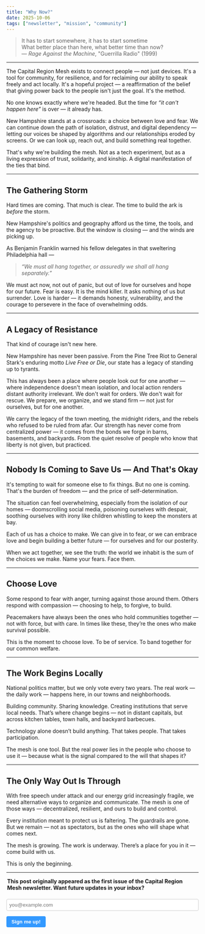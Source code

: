 ```yaml
---
title: "Why Now?"
date: 2025-10-06
tags: ["newsletter", "mission", "community"]
---
```


> It has to start somewhere, it has to start sometime  
> What better place than here, what better time than now?  
> — *Rage Against the Machine*, "Guerrilla Radio" (1999)

---

The Capital Region Mesh exists to connect people — not just devices. It's a tool for community, for resilience, and for reclaiming our ability to speak freely and act locally. It's a hopeful project — a reaffirmation of the belief that giving power back to the people isn't just the goal. It's the method.

No one knows exactly where we're headed. But the time for *“it can't happen here”* is over — it already has.

New Hampshire stands at a crossroads: a choice between love and fear. We can continue down the path of isolation, distrust, and digital dependency — letting our voices be shaped by algorithms and our relationships eroded by screens. Or we can look up, reach out, and build something real together.

That's why we're building the mesh. Not as a tech experiment, but as a living expression of trust, solidarity, and kinship. A digital manifestation of the ties that bind.

---

## The Gathering Storm

Hard times are coming. That much is clear. The time to build the ark is *before* the storm.

New Hampshire's politics and geography afford us the time, the tools, and the agency to be proactive. But the window is closing — and the winds are picking up.

As Benjamin Franklin warned his fellow delegates in that sweltering Philadelphia hall —
> *“We must all hang together, or assuredly we shall all hang separately.”*

We must act now, not out of panic, but out of love for ourselves and hope for our future. Fear is easy. It is the mind killer. It asks nothing of us but surrender. Love is harder — it demands honesty, vulnerability, and the courage to persevere in the face of overwhelming odds.

---

## A Legacy of Resistance

That kind of courage isn't new here.

New Hampshire has never been passive. From the Pine Tree Riot to General Stark's enduring motto *Live Free or Die*, our state has a legacy of standing up to tyrants.

This has always been a place where people look out for one another — where independence doesn't mean isolation, and local action renders distant authority irrelevant. We don't wait for orders. We don't wait for rescue. We prepare, we organize, and we stand firm — not just for ourselves, but for one another.

We carry the legacy of the town meeting, the midnight riders, and the rebels who refused to be ruled from afar. Our strength has never come from centralized power — it comes from the bonds we forge in barns, basements, and backyards. From the quiet resolve of people who know that liberty is not given, but practiced.

---

## Nobody Is Coming to Save Us — And That's Okay

It's tempting to wait for someone else to fix things. But no one is coming. That's the burden of freedom — and the price of self-determination.

The situation can feel overwhelming, especially from the isolation of our homes — doomscrolling social media, poisoning ourselves with despair, soothing ourselves with irony like children whistling to keep the monsters at bay.

Each of us has a choice to make. We can give in to fear, or we can embrace love and begin building a better future — for ourselves and for our posterity.

When we act together, we see the truth: the world we inhabit is the sum of the choices we make. Name your fears. Face them.

---

## Choose Love

Some respond to fear with anger, turning against those around them. Others respond with compassion — choosing to help, to forgive, to build.

Peacemakers have always been the ones who hold communities together — not with force, but with care. In times like these, they’re the ones who make survival possible.

This is the moment to choose love. To be of service. To band together for our common welfare.

---

## The Work Begins Locally

National politics matter, but we only vote every two years. The real work — the daily work — happens here, in our towns and neighborhoods.

Building community. Sharing knowledge. Creating institutions that serve local needs. That’s where change begins — not in distant capitals, but across kitchen tables, town halls, and backyard barbecues.

Technology alone doesn’t build anything. That takes people. That takes participation.

The mesh is one tool. But the real power lies in the people who choose to use it — because what is the signal compared to the will that shapes it?

---

## The Only Way Out Is Through

With free speech under attack and our energy grid increasingly fragile, we need alternative ways to organize and communicate. The mesh is one of those ways — decentralized, resilient, and ours to build and control.

Every institution meant to protect us is faltering. The guardrails are gone. But we remain — not as spectators, but as the ones who will shape what comes next.

The mesh is growing. The work is underway. There’s a place for you in it — come build with us.

This is only the beginning.

---

<form action="https://buttondown.email/api/emails/embed-subscribe/capitalmesh" method="post" target="popupwindow" onsubmit="window.open('https://buttondown.email/capitalmesh', 'popupwindow')">
<fieldset style="border: none; padding: 0; margin: 0;">
<legend style="font-weight: bold; margin-bottom: 0.5em;">This post originally appeared as the first issue of the Capital Region Mesh newsletter. Want future updates in your inbox?</legend>

<input
    type="email"
    name="email"
    id="bd-email"
    placeholder="you@example.com"
    required
    style="width: 100%; padding: 0.5em; border: 1px solid var(--border, #ccc); border-radius: 4px; margin-bottom: 0.05em;">

<input
    type="submit"
    value="Sign me up!"
    style="padding: 0.5em 1em; background-color: #3399ff; color: white; border: none; border-radius: 4px; cursor: pointer; font-weight: bold;">

</fieldset>
</form>
